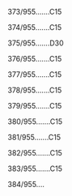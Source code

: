 373/955.......C15 


374/955.......C15 


375/955.......D30 


376/955.......C15 


377/955.......C15 


378/955.......C15 


379/955.......C15 


380/955.......C15 


381/955.......C15 


382/955.......C15 


383/955.......C15 


384/955.... 

